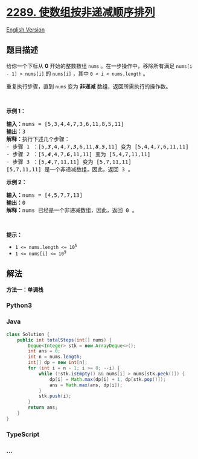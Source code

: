 # [2289. 使数组按非递减顺序排列](https://leetcode.cn/problems/steps-to-make-array-non-decreasing)

[English Version](/solution/2200-2299/2289.Steps%20to%20Make%20Array%20Non-decreasing/README_EN.md)

## 题目描述

<!-- 这里写题目描述 -->

<p>给你一个下标从 <strong>0</strong> 开始的整数数组 <code>nums</code> 。在一步操作中，移除所有满足&nbsp;<code>nums[i - 1] &gt; nums[i]</code> 的 <code>nums[i]</code> ，其中 <code>0 &lt; i &lt; nums.length</code> 。</p>

<p>重复执行步骤，直到 <code>nums</code> 变为 <strong>非递减</strong> 数组，返回所需执行的操作数。</p>

<p>&nbsp;</p>

<p><strong>示例 1：</strong></p>

<pre>
<strong>输入：</strong>nums = [5,3,4,4,7,3,6,11,8,5,11]
<strong>输出：</strong>3
<strong>解释：</strong>执行下述几个步骤：
- 步骤 1 ：[5,<em><strong>3</strong></em>,4,4,7,<em><strong>3</strong></em>,6,11,<em><strong>8</strong></em>,<em><strong>5</strong></em>,11] 变为 [5,4,4,7,6,11,11]
- 步骤 2 ：[5,<em><strong>4</strong></em>,4,7,<em><strong>6</strong></em>,11,11] 变为 [5,4,7,11,11]
- 步骤 3 ：[5,<em><strong>4</strong></em>,7,11,11] 变为 [5,7,11,11]
[5,7,11,11] 是一个非递减数组，因此，返回 3 。
</pre>

<p><strong>示例 2：</strong></p>

<pre>
<strong>输入：</strong>nums = [4,5,7,7,13]
<strong>输出：</strong>0
<strong>解释：</strong>nums 已经是一个非递减数组，因此，返回 0 。
</pre>

<p>&nbsp;</p>

<p><strong>提示：</strong></p>

<ul>
	<li><code>1 &lt;= nums.length &lt;= 10<sup>5</sup></code></li>
	<li><code>1 &lt;= nums[i] &lt;= 10<sup>9</sup></code></li>
</ul>

## 解法

<!-- 这里可写通用的实现逻辑 -->

**方法一：单调栈**

<!-- tabs:start -->

### **Python3**

<!-- 这里可写当前语言的特殊实现逻辑 -->



### **Java**

<!-- 这里可写当前语言的特殊实现逻辑 -->

```java
class Solution {
    public int totalSteps(int[] nums) {
        Deque<Integer> stk = new ArrayDeque<>();
        int ans = 0;
        int n = nums.length;
        int[] dp = new int[n];
        for (int i = n - 1; i >= 0; --i) {
            while (!stk.isEmpty() && nums[i] > nums[stk.peek()]) {
                dp[i] = Math.max(dp[i] + 1, dp[stk.pop()]);
                ans = Math.max(ans, dp[i]);
            }
            stk.push(i);
        }
        return ans;
    }
}
```









### **TypeScript**



### **...**

```

```


